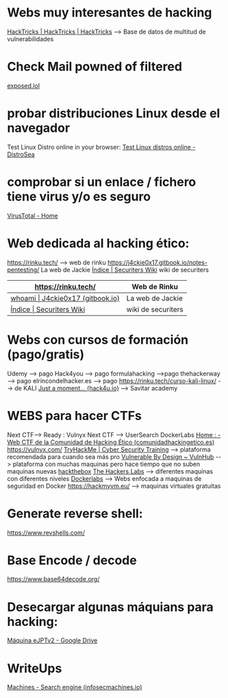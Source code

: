 
# Webs muy interesantes de hacking
[HackTricks | HackTricks | HackTricks](https://book.hacktricks.xyz/) --> Base de datos de multitud de vulnerabilidades


# Check Mail powned of filtered
 [exposed.lol]( exposed.lol)

# probar distribuciones Linux desde el navegador
Test Linux Distro online in your browser:
[Test Linux distros online - DistroSea](https://distrosea.com/)

# comprobar si un enlace / fichero  tiene virus y/o es seguro
[VirusTotal - Home](https://www.virustotal.com/gui/home/upload)


# Web dedicada al hacking ético:
https://rinku.tech/ --> web de rinku
https://j4ckie0x17.gitbook.io/notes-pentesting/ La web de Jackie
[Índice | Securiters Wiki](https://wiki.securiters.com/securiters-wiki) wiki de securiters

| https://rinku.tech/                                                                 | Web de Rinku       |
| ----------------------------------------------------------------------------------- | ------------------ |
| [whoami \| J4ckie0x17 (gitbook.io)](https://j4ckie0x17.gitbook.io/notes-pentesting) | La web de Jackie   |
| [Índice \| Securiters Wiki](https://wiki.securiters.com/securiters-wiki)            | wiki de securiters |




# Webs con cursos de formación (pago/gratis)
Udemy --> pago
Hack4you --> pago
formulahacking -->pago
thehackerway --> pago
elrincondelhacker.es --> pago
https://rinku.tech/curso-kali-linux/ -->  de KALI
[Just a moment... (hack4u.io)](https://hack4u.io/) --> Savitar academy





# WEBS para hacer CTFs
Next CTF--> Ready : Vulnyx
Next CTF --> UserSearch DockerLabs
[Home : - Web CTF de la Comunidad de Hacking Ético (comunidadhackingetico.es)](https://ctf.comunidadhackingetico.es/home)
https://vulnyx.com/ 
[TryHackMe | Cyber Security Training](https://tryhackme.com/) --> plataforma recomendada para cuando sea más pro
[Vulnerable By Design ~ VulnHub](https://www.vulnhub.com/)  --> plataforma con muchas maquinas pero hace tiempo que no suben maquinas nuevas
[hackthebox](hackthebox.com)
[The Hackers Labs](https://thehackerslabs.com/) --> diferentes maquinas con diferentes niveles
[Dockerlabs](https://dockerlabs.es/#/) --> Webs enfocada a maquinas de seguridad en Docker
https://hackmyvm.eu/ --> maquinas virtuales gratuitas



# Generate reverse shell:
https://www.revshells.com/


# Base  Encode / decode
https://www.base64decode.org/


# Desecargar algunas máquians para hacking:
[Máquina eJPTv2 - Google Drive](https://drive.google.com/drive/folders/1e9kHBSVjvC41BGX51lE2dY1k9OntqFJn)



# WriteUps
[Machines - Search engine (infosecmachines.io)](https://infosecmachines.io/)
